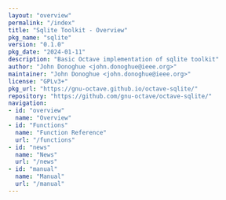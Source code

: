 ```yaml
---
layout: "overview"
permalink: "/index"
title: "Sqlite Toolkit - Overview"
pkg_name: "sqlite"
version: "0.1.0"
pkg_date: "2024-01-11"
description: "Basic Octave implementation of sqlite toolkit"
author: "John Donoghue <john.donoghue@ieee.org>"
maintainer: "John Donoghue <john.donoghue@ieee.org>"
license: "GPLv3+"
pkg_url: "https://gnu-octave.github.io/octave-sqlite/"
repository: "https://github.com/gnu-octave/octave-sqlite/"
navigation:
- id: "overview"
  name: "Overview"
- id: "Functions"
  name: "Function Reference"
  url: "/functions"
- id: "news"
  name: "News"
  url: "/news"
- id: "manual"
  name: "Manual"
  url: "/manual"
---
```

